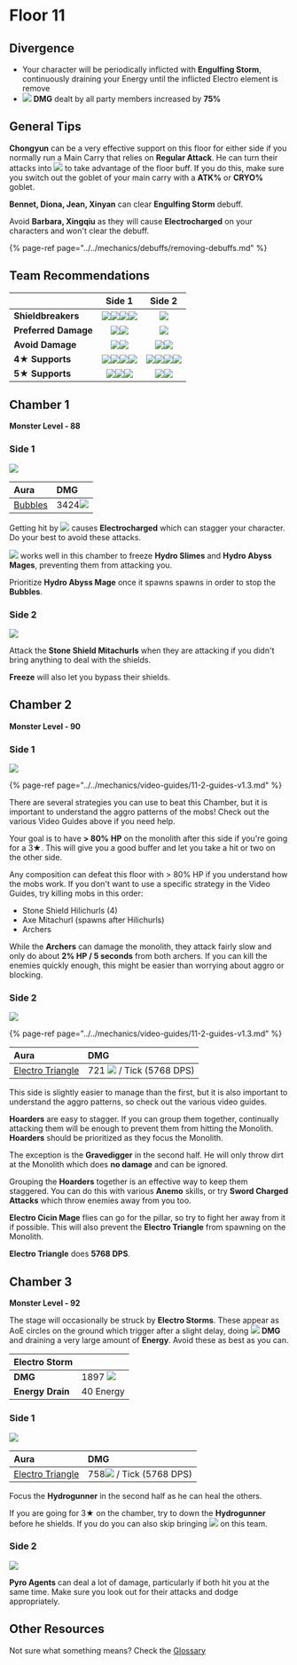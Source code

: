 # Floor 11

## Divergence

* Your character will be periodically inflicted with **Engulfing Storm**, continuously draining your Energy until the inflicted Electro element is remove
* ![](../../.gitbook/assets/cryo_small.png) **DMG** dealt by all party members increased by **75%**

## General Tips

**Chongyun** can be a very effective support on this floor for either side if you normally run a Main Carry that relies on **Regular Attack**. He can turn their attacks into ![](../../.gitbook/assets/cryo_small.png) to take advantage of the floor buff. If you do this, make sure you switch out the goblet of your main carry with a **ATK%** or **CRYO%** goblet.

**Bennet, Diona, Jean, Xinyan** can clear **Engulfing Storm** debuff.

Avoid **Barbara, Xingqiu** as they will cause **Electrocharged** on your characters and won't clear the debuff.

{% page-ref page="../../mechanics/debuffs/removing-debuffs.md" %}

## Team Recommendations

|  | Side 1 | Side 2 |
| :--- | :---: | :---: |
| **Shieldbreakers** | ![](../../.gitbook/assets/pyro_small.png)![](../../.gitbook/assets/cryo_small.png)![](../../.gitbook/assets/electro_small.png)![](../../.gitbook/assets/geo_small.png) | ![](../../.gitbook/assets/geo_small.png) |
| **Preferred Damage** | ![](../../.gitbook/assets/pyro_small.png)![](../../.gitbook/assets/cryo_small.png) | ![](../../.gitbook/assets/physical_small.png) |
| **Avoid Damage** | ![](../../.gitbook/assets/hydro_small.png)![](../../.gitbook/assets/electro_small.png) | ![](../../.gitbook/assets/pyro_small.png)![](../../.gitbook/assets/electro_small.png) |
| **4**★ **Supports** | ![](../../.gitbook/assets/ui_avataricon_bennett.png)![](../../.gitbook/assets/ui_avataricon_chongyun.png)![](../../.gitbook/assets/ui_avataricon_diona.png)![](../../.gitbook/assets/ui_avataricon_kaeya.png) | ![](../../.gitbook/assets/ui_avataricon_bennett.png)![](../../.gitbook/assets/ui_avataricon_chongyun.png)![](../../.gitbook/assets/ui_avataricon_diona.png)![](../../.gitbook/assets/ui_avataricon_xinyan.png) |
| **5**★ **Supports** | ![](../../.gitbook/assets/ui_avataricon_aether.png)![](../../.gitbook/assets/ui_avataricon_lumine.png)![](../../.gitbook/assets/ui_avataricon_venti.png) | ![](../../.gitbook/assets/ui_avataricon_jean.png)![](../../.gitbook/assets/ui_avataricon_venti.png) |

## Chamber 1

**Monster Level - 88**

### Side 1

![](../../.gitbook/assets/11-1-1.png)

| Aura | DMG |
| :--- | :--- |
| [Bubbles](../../mechanics/auras/bubbles.md) | 3424![](../../.gitbook/assets/hydro_small.png) |

Getting hit by ![](../../.gitbook/assets/hydro_small.png) causes **Electrocharged** which can stagger your character. Do your best to avoid these attacks.

![](../../.gitbook/assets/cryo_small.png) works well in this chamber to freeze **Hydro Slimes** and **Hydro Abyss Mages**, preventing them from attacking you.

Prioritize **Hydro Abyss Mage** once it spawns spawns in order to stop the **Bubbles**.

### Side 2

![](../../.gitbook/assets/11-1-2.png)

Attack the **Stone Shield Mitachurls** when they are attacking if you didn't bring anything to deal with the shields.

**Freeze** will also let you bypass their shields.

## **Chamber 2**

**Monster Level - 90**

### Side 1

![](../../.gitbook/assets/11-2-1.png)

{% page-ref page="../../mechanics/video-guides/11-2-guides-v1.3.md" %}

There are several strategies you can use to beat this Chamber, but it is important to understand the aggro patterns of the mobs! Check out the various Video Guides above if you need help.

Your goal is to have **&gt; 80%** **HP** on the monolith after this side if you're going for a 3★. This will give you a good buffer and let you take a hit or two on the other side.

Any composition can defeat this floor with &gt; 80% HP if you understand how the mobs work. If you don't want to use a specific strategy in the Video Guides, try killing mobs in this order:

* Stone Shield Hilichurls \(4\)
* Axe Mitachurl \(spawns after Hilichurls\)
* Archers

While the **Archers** can damage the monolith, they attack fairly slow and only do about **2% HP / 5 seconds** from both archers. If you can kill the enemies quickly enough, this might be easier than worrying about aggro or blocking.

### Side 2

![](../../.gitbook/assets/11-2-2.png)

{% page-ref page="../../mechanics/video-guides/11-2-guides-v1.3.md" %}

| Aura | DMG |
| :--- | :--- |
| [Electro Triangle](../../mechanics/auras/electro-triangle.md) | 721 ![](../../.gitbook/assets/electro_small.png) / Tick \(5768 DPS\) |

This side is slightly easier to manage than the first, but it is also important to understand the aggro patterns, so check out the various video guides.

**Hoarders** are easy to stagger. If you can group them together, continually attacking them will be enough to prevent them from hitting the Monolith. **Hoarders** should be prioritized as they focus the Monolith.

The exception is the **Gravedigger** in the second half. He will only throw dirt at the Monolith which does **no damage** and can be ignored.

Grouping the **Hoarders** together is an effective way to keep them staggered. You can do this with various **Anemo** skills, or try **Sword Charged Attacks** which throw enemies away from you too.

**Electro Cicin Mage** flies can go for the pillar, so try to fight her away from it if possible. This will also prevent the **Electro Triangle** from spawning on the Monolith.

**Electro Triangle** does **5768 DPS**.

## **Chamber 3**

**Monster Level - 92**

The stage will occasionally be struck by **Electro Storms**. These appear as AoE circles on the ground which trigger after a slight delay, doing ![](../../.gitbook/assets/electro_small.png) **DMG** and draining a very large amount of **Energy**. Avoid these as best as you can.

| Electro Storm |  |
| :--- | :--- |
| **DMG** | 1897 ![](../../.gitbook/assets/electro_small.png)  |
| **Energy Drain** | 40 Energy |

### Side 1

![](../../.gitbook/assets/11-3-1.png)

| Aura | DMG |
| :--- | :--- |
| [Electro Triangle](../../mechanics/auras/electro-triangle.md) | 758![](../../.gitbook/assets/electro_small.png) / Tick \(5768 DPS\) |

Focus the **Hydrogunner** in the second half as he can heal the others.

If you are going for 3★ on the chamber, try to down the **Hydrogunner** before he shields. If you do you can also skip bringing ![](../../.gitbook/assets/electro_small.png) on this team.

### Side 2

![](../../.gitbook/assets/11-3-2.png)

**Pyro Agents** can deal a lot of damage, particularly if both hit you at the same time. Make sure you look out for their attacks and dodge appropriately.

## Other Resources

Not sure what something means? Check the [Glossary](../glossary.md)

